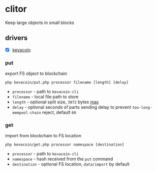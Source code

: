 # clitor

Keep large objects in small blocks

## drivers

 * [x] [kevacoin](https://github.com/kevacoin-project/kevacoin)

### put

export FS object to blockchain

```
php kevacoin/put.php processor filename [length] [delay]
```

* `processor` - path to `kevacoin-cli`
* `filename`  - local file path to store
* `length`    - optional split size, `3072` bytes [max](https://kevacoin.org/faq.html)
* `delay`     - optional seconds of parts sending delay to prevent `too-long-mempool-chain` reject, default `60`

### get

import from blockchain to FS location

```
php kevacoin/get.php processor namespace [destination]
```

* `processor`   - path to `kevacoin-cli`
* `namespace`   - hash received from the `put` command
* `destination` - optional FS location, `data/import` by default